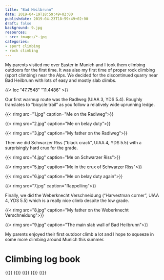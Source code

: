 ```yaml
---
title: "Bad Heilbrunn"
date: 2019-04-19T18:59:49+02:00
publishdate: 2019-04-23T18:59:49+02:00
draft: false
background: 9.jpg
resources:
- src: images/*.jpg
categories:
- sport climbing
- rock climbing
---
```


My parents visited me over Easter in Munich and I took them climbing outdoors
for the first time. It was also my first time of proper rock climbing (sport
climbing) near the Alps. We decided for the discontinued quarry near Bad
Heilbrunn with lots of easy and mostly slab climbs.

{{< loc "47.7548" "11.4486" >}}

Our first warmup route was the Radlweg (UIAA 3, YDS 5.4). Roughly translates to
“bicycle trail” as you follow a relatively wide uprunning ledge.

{{< rimg src="1.jpg" caption="Me on the Radlweg">}}

{{< rimg src="2.jpg" caption="Me on belay duty">}}

{{< rimg src="3.jpg" caption="My father on the Radlweg">}}

Then we did Schwarzer Riss (“black crack”, UIAA 4, YDS 5.5) with a surprisingly
hard crux for the grade.

{{< rimg src="4.jpg" caption="Me on Schwarzer Riss">}}

{{< rimg src="5.jpg" caption="Me in the crux of Schwarzer Riss">}}

{{< rimg src="6.jpg" caption="Me on belay duty again">}}

{{< rimg src="7.jpg" caption="Rappelling">}}

Finally, we did the Weberknecht Verschneidung (“Harvestman corner”, UIAA 4, YDS
5.5) which is a really nice climb despite the low grade.

{{< rimg src="8.jpg" caption="My father on the Weberknecht Verschneidung">}}

{{< rimg src="9.jpg" caption="The main slab wall of Bad Heilbrunn">}}

My parents enjoyed their first outdoor climb a lot and I hope to squeeze in some
more climbing around Munich this summer.

# Climbing log book

{{<climbs>}}
{{<climb name="Radlweg" grade="UIAA 3" style="onsight">}}
{{<climb name="Schwarzer Riss" grade="UIAA 4" style="onsight">}}
{{<climb name="Weberknecht Verschneidung" grade="UIAA 4" style="onsight">}}
{{</climbs>}}
